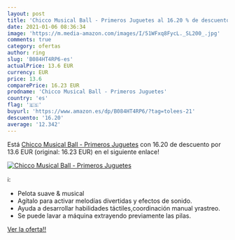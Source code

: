 ```yaml
---
layout: post
title: 'Chicco Musical Ball - Primeros Juguetes al 16.20 % de descuento'
date: 2021-01-06 08:36:34
image: 'https://m.media-amazon.com/images/I/51WFxq8FycL._SL200_.jpg'
comments: true
category: ofertas
author: ring
slug: 'B084HT4RP6-es'
actualPrice: 13.6 EUR
currency: EUR
price: 13.6
comparePrice: 16.23 EUR
prodname: 'Chicco Musical Ball - Primeros Juguetes'
country: 'es'
flag: '🇪🇸'
buyurl: 'https://www.amazon.es/dp/B084HT4RP6/?tag=tolees-21'
descuento: '16.20'
average: '12.342'
---
```


Está [Chicco Musical Ball - Primeros Juguetes](https://www.amazon.es/dp/B084HT4RP6/?tag=tolees-21) con 16.20 de descuento por 13.6 EUR (original: 16.23 EUR) en el siguiente enlace!

[![Chicco Musical Ball - Primeros Juguetes](https://m.media-amazon.com/images/I/51WFxq8FycL._SL200_.jpg)](https://www.amazon.es/dp/B084HT4RP6/?tag=tolees-21)

ℹ️:

- Pelota suave & musical
- Agítalo para activar melodías divertidas y efectos de sonido.
- Ayuda a desarrollar habilidades táctiles,coordinación manual yrastreo.
- Se puede lavar a máquina extrayendo previamente las pilas.

[Ver la oferta!!](https://www.amazon.es/dp/B084HT4RP6/?tag=tolees-21)

